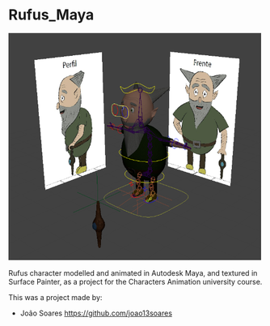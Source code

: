 # Rufus_Maya

<img src = "https://github.com/joao13soares/Rufus_Maya/blob/main/Rufus.png" width = "500">

Rufus character modelled and animated in Autodesk Maya, and textured in Surface Painter, as a project for the Characters Animation university course.

This was a project made by:
- João Soares https://github.com/joao13soares
